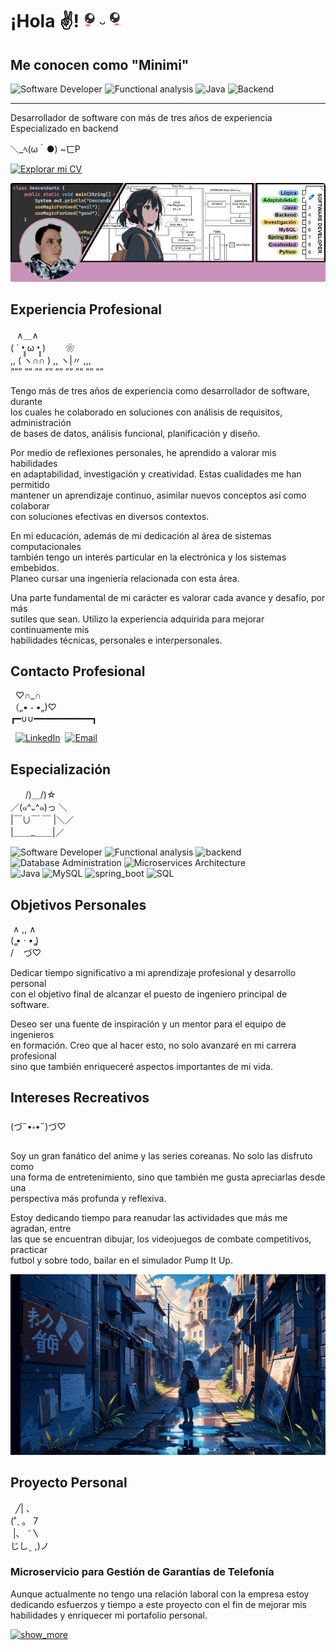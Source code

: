 # ¡Hola ✌! <img src="./resources/picture/anime/anime-05.png" width="60">

## Me conocen como "Minimi"

![Software Developer](https://img.shields.io/badge/software_developer-%23C683D7.svg?style=for-the-badge)
![Functional analysis](https://img.shields.io/badge/functional_analysis-%23FF8F8F.svg?style=for-the-badge)
![Java](https://img.shields.io/badge/Java-%23007396.svg?style=for-the-badge&logo=java&logoColor=white)
![Backend](https://img.shields.io/badge/backend-%23EEF296.svg?style=for-the-badge)


---
Desarrollador de software con más de tres años de experiencia  
Especializado en backend

＼_ﾍ(ω｀●) ~匸P  



[![Explorar mi CV](https://img.shields.io/badge/EXPLORAR_MI_CV-%23ffb2c7.svg?style=for-the-badge)](./resources/files/cv_oscar_gonzalez.pdf)


<img src="./resources/picture/anime/manga-02.png" width="560">

## Experiencia Profesional
⠀∧＿∧  
( ´ •̥̥̥ ω •̥̥̥ )　　  ❀  
,, ( ヽ∩∩ ) ,, ヽ|〃 ,,,  
“““ ““ ““ ““ ““ ““ ““ ““ ““  

Tengo más de tres años de experiencia como desarrollador de software, durante  
los cuales he colaborado en soluciones con análisis de requisitos, administración  
de bases de datos, análisis funcional, planificación y diseño.

Por medio de reflexiones personales, he aprendido a valorar mis habilidades  
en adaptabilidad, investigación y creatividad. Estas cualidades me han permitido  
mantener un aprendizaje continuo, asimilar nuevos conceptos así como colaborar  
con soluciones efectivas en diversos contextos.

En mi educación, además de mi dedicación al área de sistemas computacionales  
también tengo un interés particular en la electrónica y los sistemas embebidos.  
Planeo cursar una ingeniería relacionada con esta área.

Una parte fundamental de mi carácter es valorar cada avance y desafío, por más  
sutiles que sean. Utilizo la experiencia adquirida para mejorar continuamente mis  
habilidades técnicas, personales e interpersonales.


## Contacto Profesional
&nbsp;&nbsp;♡∩_∩  
（„• ֊ •„)♡  
┏━∪∪━━━━━━━━━━━┓  

&nbsp;&nbsp;[![LinkedIn](https://img.shields.io/badge/LinkedIn-0077B5?style=for-the-badge&logo=linkedin&logoColor=white)](https://www.linkedin.com/in/%C3%B3scar-gonzalez-naho/)
&nbsp;[![Email](https://img.shields.io/badge/Email-D14836?style=for-the-badge&logo=gmail&logoColor=white)](mailto:oscar01dev@gmail.com)  


## Especialización
&nbsp;&nbsp;&nbsp;&nbsp;&nbsp;&nbsp;/)＿/)☆  
／(๑^᎑^๑)っ ＼  
|￣∪￣  ￣ |＼／  
|＿＿_＿＿|／  


![Software Developer](https://img.shields.io/badge/software_developer-%23C683D7.svg?style=for-the-badge)
![Functional analysis](https://img.shields.io/badge/functional_analysis-%23FF8F8F.svg?style=for-the-badge)
![backend](https://img.shields.io/badge/backend-%23EEF296.svg?style=for-the-badge)  
![Database Administration](https://img.shields.io/badge/database_administration-%231AACAC.svg?style=for-the-badge)
![Microservices Architecture](https://img.shields.io/badge/Microservices%20Architecture-%230ba5be.svg?style=for-the-badge)  
![Java](https://img.shields.io/badge/Java-%23007396.svg?style=for-the-badge&logo=java&logoColor=white)
![MySQL](https://img.shields.io/badge/MySQL-%234479A1.svg?style=for-the-badge&logo=mysql&logoColor=white)
![spring_boot](https://img.shields.io/badge/Spring%20Boot-%2344A833.svg?style=for-the-badge)
![SQL](https://img.shields.io/badge/SQL-%23596FB7.svg?style=for-the-badge)


## Objetivos Personales
&nbsp;∧ ,, ∧  
(  ̳• · • ̳)  
/&nbsp;&nbsp;&nbsp;&nbsp;づ♡

Dedicar tiempo significativo a mi aprendizaje profesional y desarrollo personal  
con el objetivo final de alcanzar el puesto de ingeniero principal de software.

Deseo ser una fuente de inspiración y un mentor para el equipo de ingenieros  
en formación. Creo que al hacer esto, no solo avanzaré en mi carrera profesional  
sino que también enriqueceré aspectos importantes de mi vida.

## Intereses Recreativos
(づ˶•༝•˶)づ♡



Soy un gran fanático del anime y las series coreanas. No solo las disfruto como  
una forma de entretenimiento, sino que también me gusta apreciarlas desde una  
perspectiva más profunda y reflexiva.

Estoy dedicando tiempo para reanudar las actividades que más me agradan, entre  
las que se encuentran dibujar, los videojuegos de combate competitivos, practicar  
futbol y sobre todo, bailar en el simulador Pump It Up.

<img src="./resources/picture/anime/anime-02.png" width="520">



## Proyecto Personal
&nbsp;&nbsp;╱|&nbsp;、  
(˚ˎ 。 7  
 &nbsp;|、 ˜〵  
じしˍ ,)ノ

### Microservicio para Gestión de Garantías de Telefonía

Aunque actualmente no tengo una relación laboral con la empresa estoy  
dedicando esfuerzos y tiempo a este proyecto con el fin de mejorar mis  
habilidades y enriquecer mi portafolio personal.

[![show_more](https://img.shields.io/badge/mostrar_más-%23C683D7.svg?style=for-the-badge)](https://github.com/miniscandal/api-rest-github-profile)


